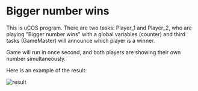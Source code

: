# Bigger number wins

This is uCOS program. There are two tasks: Player_1 and Player_2, who are playing "Bigger number wins" with a global variables (counter) and third tasks (GameMaster) will announce which player is a winner.

Game will run in once second, and both players are showing their own number simultaneously.

Here is an example of the result:

![result](https://github.com/Yendang1206/RTOS/assets/86560239/1004df24-f275-44a0-b720-865da263ec6c)
